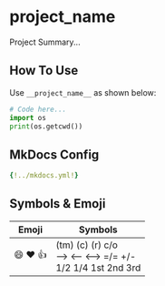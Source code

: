 <!--
 Copyright (c) 2023 Anthony Mugendi
 
 This software is released under the MIT License.
 https://opensource.org/licenses/MIT
-->

# __project_name__

Project Summary...

## How To Use
Use `__project_name__` as shown below:

```python
# Code here...
import os
print(os.getcwd())
```

## MkDocs Config

```yaml
{!../mkdocs.yml!}
```

## Symbols & Emoji
| Emoji | Symbols |
|---|---|
|:smile: :heart: :thumbsup: | (tm)  (c)  (r)  c/o <br/> -->  <--  <-->  =/=  +/- <br/> 1/2 1/4 1st  2nd  3rd|